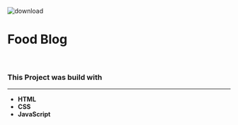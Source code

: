 ![download](https://github.com/user-attachments/assets/612a57ec-e27a-4f62-b92f-df61bcf10206)
<h1>Food Blog</h1> <br>
<h3>This Project was build with</h3> <hr>
<ul>
  <li><b>HTML</b></li>
  <li><b>CSS</b></li>
  <li><b>JavaScript</b></li>
</ul>

